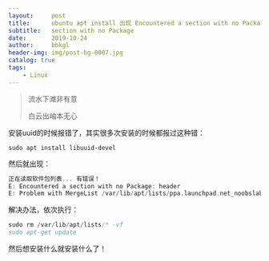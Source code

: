 ```yaml
---
layout:     post
title:      ubuntu apt install 出现 Encountered a section with no Package header 
subtitle:   section with no Package
date:       2019-10-24
author:     bbkgl
header-img: img/post-bg-0007.jpg
catalog: true
tags:
    - Linux
---
```


>流水下滩非有意
>
>白云出岫本无心

安装uuid的时候报错了，其实很多次安装的时候都报过这种错：

```shell
sudo apt install libuuid-devel
```

然后就出现：

```cpp
正在读取软件包列表... 有错误！
E: Encountered a section with no Package: header
E: Problem with MergeList /var/lib/apt/lists/ppa.launchpad.net_noobslab_macbuntu_ubuntu_dists_xenial_main_binary-amd64_Packages
```

解决办法，依次执行：

```cpp
sudo rm /var/lib/apt/lists/* -vf
sudo apt-get update
```

然后想安装什么就安装什么了！